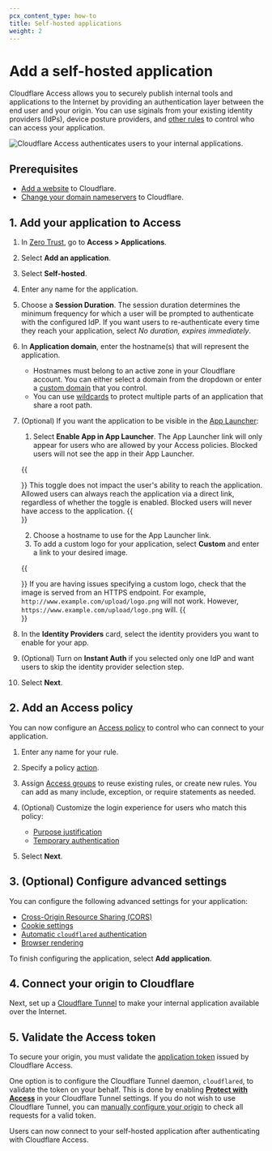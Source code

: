 ```yaml
---
pcx_content_type: how-to
title: Self-hosted applications
weight: 2
---
```


# Add a self-hosted application

Cloudflare Access allows you to securely publish internal tools and applications to the Internet by providing an authentication layer between the end user and your origin. You can use siginals from your existing identity providers (IdPs), device posture providers, and [other rules](/cloudflare-one/policies/access/#selectors) to control who can access your application.

![Cloudflare Access authenticates users to your internal applications.](/cloudflare-one/static/documentation/applications/network-diagram.png)

## Prerequisites

- [Add a website](/fundamentals/get-started/setup/add-site/) to Cloudflare.
- [Change your domain nameservers](/dns/zone-setups/full-setup/) to Cloudflare.

## 1. Add your application to Access

1. In [Zero Trust](https://one.dash.cloudflare.com), go to **Access > Applications**.

2. Select **Add an application**.

3. Select **Self-hosted**.

4. Enter any name for the application.

5. Choose a **Session Duration**. The session duration determines the minimum frequency for which a user will be prompted to authenticate with the configured IdP. If you want users to re-authenticate every time they reach your application, select _No duration, expires immediately_.

6. In **Application domain**, enter the hostname(s) that will represent the application.
   - Hostnames must belong to an active zone in your Cloudflare account. You can either select a domain from the dropdown or enter a [custom domain](/cloudflare-for-platforms/cloudflare-for-saas/security/access-for-saas/) that you control.
   - You can use [wildcards](/cloudflare-one/policies/access/app-paths/) to protect multiple parts of an application that share a root path.

7. (Optional) If you want the application to be visible in the [App Launcher](/cloudflare-one/applications/app-launcher):
   1. Select **Enable App in App Launcher**. The App Launcher link will only appear for users who are allowed by your Access policies. Blocked users will not see the app in their App Launcher.

   {{<Aside type="note">}}
   This toggle does not impact the user's ability to reach the application. Allowed users can always reach the application via a direct link, regardless of whether the toggle is enabled. Blocked users will never have access to the application.
   {{</Aside>}}

   2. Choose a hostname to use for the App Launcher link.
   3. To add a custom logo for your application, select **Custom** and enter a link to your desired image.

   {{<Aside type="note">}}
   If you are having issues specifying a custom logo, check that the image is served from an HTTPS endpoint. For example, `http://www.example.com/upload/logo.png` will not work. However, `https://www.example.com/upload/logo.png` will.
   {{</Aside>}}

8. In the **Identity Providers** card, select the identity providers you want to enable for your app.

9. (Optional) Turn on **Instant Auth** if you selected only one IdP and want users to skip the identity provider selection step.

10. Select **Next**.

## 2. Add an Access policy

You can now configure an [Access policy](/cloudflare-one/policies/access/) to control who can connect to your application.

1. Enter any name for your rule.

2. Specify a policy [action](/cloudflare-one/policies/access/#actions).

3. Assign [Access groups](/cloudflare-one/identity/users/groups/) to reuse existing rules, or create new rules. You can add as many include, exception, or require statements as needed.

4. (Optional) Customize the login experience for users who match this policy:
   - [Purpose justification](/cloudflare-one/policies/access/require-purpose-justification/)
   - [Temporary authentication](/cloudflare-one/policies/access/temporary-auth/)

5. Select **Next**.

## 3. (Optional) Configure advanced settings

You can configure the following advanced settings for your application:
- [Cross-Origin Resource Sharing (CORS)](/cloudflare-one/identity/authorization-cookie/cors/)
- [Cookie settings](/cloudflare-one/identity/authorization-cookie/#cookie-settings)
- [Automatic `cloudflared` authentication](/cloudflare-one/applications/non-http/#automatic-cloudflared-authentication)
- [Browser rendering](/cloudflare-one/applications/non-http/#rendering-in-the-browser)

To finish configuring the application, select **Add application**.

## 4. Connect your origin to Cloudflare

Next, set up a [Cloudflare Tunnel](/cloudflare-one/connections/connect-apps/) to make your internal application available over the Internet.

## 5. Validate the Access token

To secure your origin, you must validate the [application token](/cloudflare-one/identity/authorization-cookie/) issued by Cloudflare Access.

One option is to configure the Cloudflare Tunnel daemon, `cloudflared`, to validate the token on your behalf. This is done by enabling [**Protect with Access**](/cloudflare-one/connections/connect-apps/install-and-setup/tunnel-guide/local/local-management/ingress/#access) in your Cloudflare Tunnel settings. If you do not wish to use Cloudflare Tunnel, you can [manually configure your origin]((/cloudflare-one/identity/authorization-cookie/validating-json/)) to check all requests for a valid token.

Users can now connect to your self-hosted application after authenticating with Cloudflare Access.
